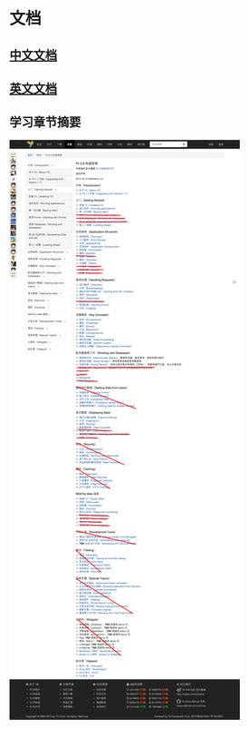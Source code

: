 # 文档

## [中文文档](http://www.yiichina.com/doc/guide/2.0/intro-upgrade-from-v1)

## [英文文档](http://www.yiiframework.com/doc-2.0/)

## 学习章节摘要
![学习摘要](./images/Yii2DefinitiveGuideMenu.png)